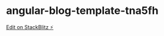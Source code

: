 # angular-blog-template-tna5fh

[Edit on StackBlitz ⚡️](https://stackblitz.com/edit/angular-blog-template-tna5fh)